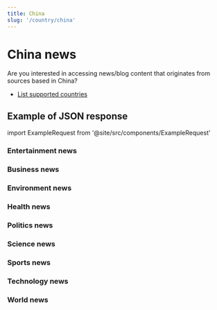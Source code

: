 ```yaml
---
title: China
slug: '/country/china'
---
```


# China news

Are you interested in accessing news/blog content that originates from sources based in China?

- [List supported countries](/get-articles/countries)

## Example of JSON response

import ExampleRequest from '@site/src/components/ExampleRequest'

### Entertainment news
<ExampleRequest url="https://api.apitube.io/v1/news/articles-demo?limit=2&category=news/Arts_and_Entertainment&country=cn"></ExampleRequest>

### Business news
<ExampleRequest url="https://api.apitube.io/v1/news/articles-demo?limit=2&category=news/Business&country=cn"></ExampleRequest>

### Environment news
<ExampleRequest url="https://api.apitube.io/v1/news/articles-demo?limit=2&category=news/Environment&country=cn"></ExampleRequest>

### Health news
<ExampleRequest url="https://api.apitube.io/v1/news/articles-demo?limit=2&category=news/Health&country=cn"></ExampleRequest>

### Politics news
<ExampleRequest url="https://api.apitube.io/v1/news/articles-demo?limit=2&category=news/Politics&country=cn"></ExampleRequest>

### Science news
<ExampleRequest url="https://api.apitube.io/v1/news/articles-demo?limit=2&category=news/Science&country=cn"></ExampleRequest>

### Sports news
<ExampleRequest url="https://api.apitube.io/v1/news/articles-demo?limit=2&category=news/Sports&country=cn"></ExampleRequest>

### Technology news
<ExampleRequest url="https://api.apitube.io/v1/news/articles-demo?limit=2&category=news/Technology&country=cn"></ExampleRequest>

### World news
<ExampleRequest url="https://api.apitube.io/v1/news/articles-demo?limit=2&category=news/World&country=cn"></ExampleRequest>

